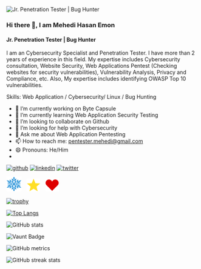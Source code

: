 ![Jr. Penetration Tester | Bug Hunter](https://media.licdn.com/dms/image/v2/D4E16AQHUSF83HQ6b3A/profile-displaybackgroundimage-shrink_350_1400/B4EZUJmo3eGwAY-/0/1739622880097?e=1745452800&v=beta&t=3oFi9CBF4L8AOslf6iMDZ8zIRddqhIgvmoyIlq-DljQ)

### Hi there 👋, I am Mehedi Hasan Emon
#### Jr. Penetration Tester | Bug Hunter


I am an Cybersecurity Specialist and Penetration Tester. I have more than 2 years of experience in this field. My expertise includes Cybersecurity consultation, Website Security, Web Applications Pentest (Checking websites for security vulnerabilities), Vulnerability Analysis, Privacy and Compliance, etc. Also, My expertise includes identifying OWASP Top 10 vulnerabilities.

Skills: Web Application / Cybersecurity/ Linux / Bug Hunting

- 🔭 I’m currently working on Byte Capsule 
- 🌱 I’m currently learning Web Application Security Testing 
- 👯 I’m looking to collaborate on Github 
- 🤔 I’m looking for help with Cybersecurity  
- 💬 Ask me about Web Application Pentesting 
- 📫 How to reach me: pentester.mehedi@gmail.com 
- 😄 Pronouns: He/Him
- 


[<img src='https://cdn.jsdelivr.net/npm/simple-icons@3.0.1/icons/github.svg' alt='github' height='40'>](https://github.com/mehedihasanemonceh)  [<img src='https://cdn.jsdelivr.net/npm/simple-icons@3.0.1/icons/linkedin.svg' alt='linkedin' height='40'>](https://www.linkedin.com/in/mehedi-hasan-emon-ceh//)  [<img src='https://cdn.jsdelivr.net/npm/simple-icons@3.0.1/icons/twitter.svg' alt='twitter' height='40'>](https://twitter.com/mehedihasanCEH)  

<a href='https://archiveprogram.github.com/'><img src='https://raw.githubusercontent.com/acervenky/animated-github-badges/master/assets/acbadge.gif' width='40' height='40'></a> <a href='https://stars.github.com/'><img src='https://raw.githubusercontent.com/acervenky/animated-github-badges/master/assets/starbadge.gif' width='35' height='35'></a> <a href='https://docs.github.com/en/github/supporting-the-open-source-community-with-github-sponsors'><img src='https://raw.githubusercontent.com/acervenky/animated-github-badges/master/assets/sponsorbadge.gif' width='35' height='35'></a> 

[![trophy](https://github-profile-trophy.vercel.app/?username=mehedihasanemonceh)](https://github.com/ryo-ma/github-profile-trophy)

[![Top Langs](https://github-readme-stats.vercel.app/api/top-langs/?username=mehedihasanemonceh)](https://github.com/anuraghazra/github-readme-stats)

![GitHub stats](https://github-readme-stats.vercel.app/api?username=mehedihasanemonceh&show_icons=true)  

![Vaunt Badge](https://api.vaunt.dev/v1/github/entities/mehedihasanemonceh/contributions?format=svg&private=false)  

![GitHub metrics](https://metrics.lecoq.io/mehedihasanemonceh)  

![GitHub streak stats](https://streak-stats.demolab.com/?user=mehedihasanemonceh)  

